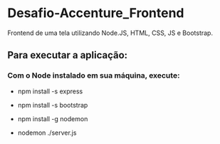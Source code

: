 # Desafio-Accenture_Frontend

Frontend de uma tela utilizando Node.JS, HTML, CSS, JS e Bootstrap.

## Para executar a aplicação:

### Com o Node instalado em sua máquina, execute: 
- npm install -s express

- npm install -s bootstrap

- npm install -g nodemon

- nodemon ./server.js
